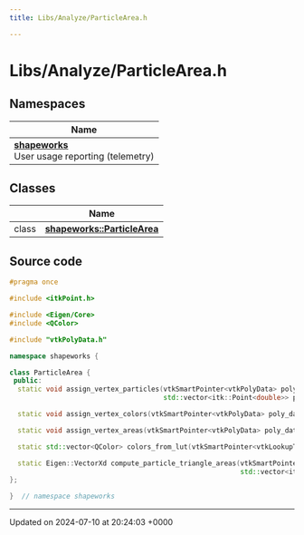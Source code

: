 ```yaml
---
title: Libs/Analyze/ParticleArea.h

---
```


# Libs/Analyze/ParticleArea.h



## Namespaces

| Name           |
| -------------- |
| **[shapeworks](../Namespaces/namespaceshapeworks.md)** <br>User usage reporting (telemetry)  |

## Classes

|                | Name           |
| -------------- | -------------- |
| class | **[shapeworks::ParticleArea](../Classes/classshapeworks_1_1ParticleArea.md)**  |




## Source code

```cpp
#pragma once

#include <itkPoint.h>

#include <Eigen/Core>
#include <QColor>

#include "vtkPolyData.h"

namespace shapeworks {

class ParticleArea {
 public:
  static void assign_vertex_particles(vtkSmartPointer<vtkPolyData> poly_data,
                                      std::vector<itk::Point<double>> particles);

  static void assign_vertex_colors(vtkSmartPointer<vtkPolyData> poly_data, std::vector<QColor> colors);

  static void assign_vertex_areas(vtkSmartPointer<vtkPolyData> poly_data, Eigen::VectorXd areas);

  static std::vector<QColor> colors_from_lut(vtkSmartPointer<vtkLookupTable> lut);

  static Eigen::VectorXd compute_particle_triangle_areas(vtkSmartPointer<vtkPolyData> poly_data,
                                                         std::vector<itk::Point<double>> particles);
};

}  // namespace shapeworks
```


-------------------------------

Updated on 2024-07-10 at 20:24:03 +0000
